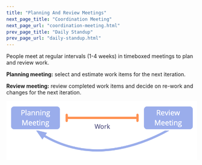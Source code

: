 ```yaml
---
title: "Planning And Review Meetings"
next_page_title: "Coordination Meeting"
next_page_url: "coordination-meeting.html"
prev_page_title: "Daily Standup"
prev_page_url: "daily-standup.html"
---
```



<div class="card summary"><div class="card-body">People meet at regular intervals (1-4 weeks) in timeboxed meetings to plan and review work.
</div></div>

**Planning meeting:** select and estimate work items for the next iteration.

**Review meeting:** review completed work items and decide on re-work and changes for the next iteration.

![Planning and review meetings](img/meetings/planning-review.png)
